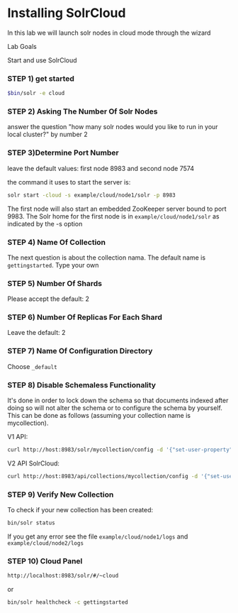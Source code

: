 # Installing SolrCloud

In this lab we will launch solr nodes in cloud mode through the wizard

Lab Goals

Start and use SolrCloud

### STEP 1) get started

```bash
$bin/solr -e cloud
```
### STEP 2) Asking The Number Of Solr Nodes
 answer the question "how many solr nodes would you like to run in your local cluster?" by number 2

### STEP 3)Determine Port Number

leave the default values:
first node 8983 and second node 7574

the command it uses to start the server is:
```bash
solr start -cloud -s example/cloud/node1/solr -p 8983
```

The first node will also start an embedded ZooKeeper server bound to port 9983. The Solr home for the first node is in `example/cloud/node1/solr` as indicated by the -s option

### STEP 4) Name Of Collection 

The next question is about the collection nama. The default name is `gettingstarted`. Type your own

### STEP 5) Number Of Shards

Please accept the default: 2

### STEP 6) Number Of Replicas For Each Shard

Leave the default: 2

### STEP 7) Name Of Configuration Directory

Choose `_default`

### STEP 8) Disable Schemaless Functionality

It's done in order to lock down the schema so that documents indexed after doing so will not alter the schema or to configure the schema by yourself.
This can be done as follows (assuming your collection name is mycollection).

V1 API:
```bash
curl http://host:8983/solr/mycollection/config -d '{"set-user-property": {"update.autoCreateFields":"false"}}'
```

V2 API SolrCloud:
```bash
curl http://host:8983/api/collections/mycollection/config -d '{"set-user-property": {"update.autoCreateFields":"false"}}'
```

### STEP 9) Verify New Collection

To check if your new collection has been created:

```bash
bin/solr status
```
If you get any error see the file `example/cloud/node1/logs` and
`example/cloud/node2/logs`

### STEP 10) Cloud Panel

```bash
http://localhost:8983/solr/#/~cloud
```
or 
```bash
bin/solr healthcheck -c gettingstarted
```
